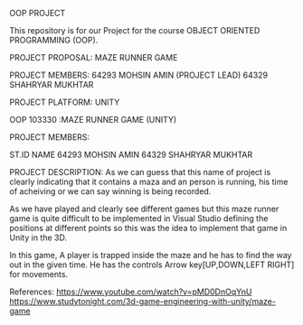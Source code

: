 OOP PROJECT

This repository is for our Project for the course OBJECT ORIENTED PROGRAMMING (OOP).

PROJECT PROPOSAL: MAZE RUNNER GAME

PROJECT MEMBERS: 64293 MOHSIN AMIN (PROJECT LEAD) 64329 SHAHRYAR MUKHTAR

PROJECT PLATFORM: UNITY

OOP 103330 :MAZE RUNNER GAME (UNITY)

PROJECT MEMBERS:

ST.ID	NAME
64293	MOHSIN AMIN
64329	SHAHRYAR MUKHTAR

PROJECT DESCRIPTION:
As we can guess that this name of project is clearly indicating that it contains a maza and an person is running,
his time of acheiving or we can say winning is being recorded.

As we have played and clearly see different games but this maze runner game is quite difficult to be implemented in
Visual Studio defining the positions at different points so this was the idea to implement that game in Unity in the 3D.


In this game, A player is trapped inside the maze and he has to find the way out in the given time.
He has the controls Arrow key[UP,DOWN,LEFT RIGHT] for movements.

References:
https://www.youtube.com/watch?v=pMD0DnOqYnU
https://www.studytonight.com/3d-game-engineering-with-unity/maze-game
